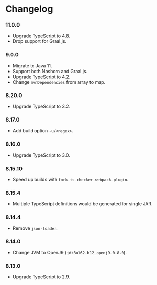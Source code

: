 Changelog
===

### 11.0.0

* Upgrade TypeScript to 4.8.
* Drop support for Graal.js.

### 9.0.0

* Migrate to Java 11.
* Support both Nashorn and Graal.js.
* Upgrade TypeScript to 4.2.
* Change `mvnDependencies` from array to map.

### 8.20.0

* Upgrade TypeScript to 3.2.

### 8.17.0

* Add build option `-u/<regex>`.

### 8.16.0

* Upgrade TypeScript to 3.0.

### 8.15.10

* Speed up builds with `fork-ts-checker-webpack-plugin`.

### 8.15.4

* Multiple TypeScript definitions would be generated for single JAR.

### 8.14.4

* Remove `json-loader`.

### 8.14.0

* Change JVM to OpenJ9 (`jdk8u162-b12_openj9-0.8.0`).

### 8.13.0

* Upgrade TypeScript to 2.9.
